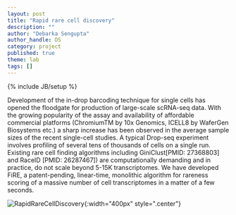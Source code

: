```yaml
---
layout: post
title: "Rapid rare cell discovery"
description: ""
author: "Debarka Sengupta"
author_handle: DS
category: project
published: true
theme: lab
tags: []
---
```

{% include JB/setup %}

Development of the in-drop barcoding technique for single cells has opened the floodgate for production of large-scale scRNA-seq data. With the growing popularity of the assay and availability of affordable commercial platforms (ChromiumTM by 10x Genomics, ICELL8 by WaferGen Biosystems etc.) a sharp increase has been observed in the average sample sizes of the recent single-cell studies. A typical Drop-seq experiment involves profiling of several tens of thousands of cells on a single run.
Existing rare cell finding algorithms including GiniClust[PMID: 27368803] and RaceID [PMID: 26287467]) are computationally demanding and in practice, do not scale beyond 5-15K transcriptomes. We have developed FiRE, a patent-pending, linear-time, monolithic algorithm for rareness scoring of a massive number of cell transcriptomes in a matter of a few seconds.


![RapidRareCellDiscovery](https://debarka.github.io/senguptalab/assets/images/RapidRareCellDiscovery.png){:width="400px" style=".center"}
